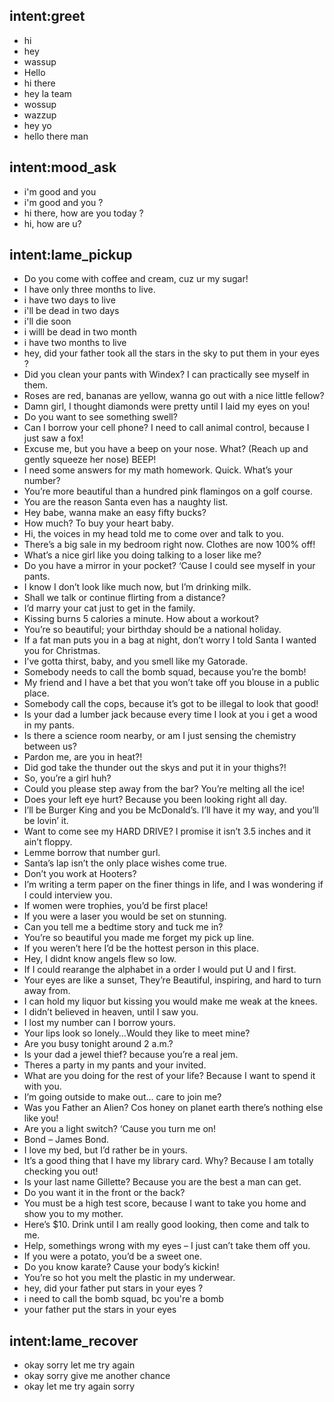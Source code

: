 ## intent:greet
- hi
- hey
- wassup
- Hello
- hi there
- hey la team
- wossup
- wazzup
- hey yo
- hello there man

## intent:mood_ask
- i'm good and you
- i'm good and you ?
- hi there, how are you today ?
- hi, how are u?

## intent:lame_pickup
- Do you come with coffee and cream, cuz ur my sugar!
- I have only three months to live.
- i have two days to live
- i'll be dead in two days
- i'll die soon
- i willl be dead in two month
- i have two months to live
- hey, did your father took all the stars in the sky to put them in your eyes ?
- Did you clean your pants with Windex? I can practically see myself in them.
- Roses are red, bananas are yellow, wanna go out with a nice little fellow?
- Damn girl, I thought diamonds were pretty until I laid my eyes on you!
- Do you want to see something swell?
- Can I borrow your cell phone? I need to call animal control, because I just saw a fox!
- Excuse me, but you have a beep on your nose. What? (Reach up and gently squeeze her nose) BEEP!
- I need some answers for my math homework. Quick. What’s your number?
- You’re more beautiful than a hundred pink flamingos on a golf course.
- You are the reason Santa even has a naughty list.
- Hey babe, wanna make an easy fifty bucks?
- How much? To buy your heart baby.
- Hi, the voices in my head told me to come over and talk to you.
- There’s a big sale in my bedroom right now. Clothes are now 100% off!
- What’s a nice girl like you doing talking to a loser like me?
- Do you have a mirror in your pocket? ‘Cause I could see myself in your pants.
- I know I don’t look like much now, but I’m drinking milk.
- Shall we talk or continue flirting from a distance?
- I’d marry your cat just to get in the family.
- Kissing burns 5 calories a minute. How about a workout?
- You’re so beautiful; your birthday should be a national holiday.
- If a fat man puts you in a bag at night, don’t worry I told Santa I wanted you for Christmas.
- I’ve gotta thirst, baby, and you smell like my Gatorade.
- Somebody needs to call the bomb squad, because you’re the bomb!
- My friend and I have a bet that you won’t take off you blouse in a public place.
- Somebody call the cops, because it’s got to be illegal to look that good!
- Is your dad a lumber jack because every time I look at you i get a wood in my pants.
- Is there a science room nearby, or am I just sensing the chemistry between us?
- Pardon me, are you in heat?!
- Did god take the thunder out the skys and put it in your thighs?!
- So, you’re a girl huh?
- Could you please step away from the bar? You’re melting all the ice!
- Does your left eye hurt? Because you been looking right all day.
- I’ll be Burger King and you be McDonald’s. I’ll have it my way, and you’ll be lovin’ it.
- Want to come see my HARD DRIVE? I promise it isn’t 3.5 inches and it ain’t floppy.
- Lemme borrow that number gurl.
- Santa’s lap isn’t the only place wishes come true.
- Don’t you work at Hooters?
- I’m writing a term paper on the finer things in life, and I was wondering if I could interview you.
- If women were trophies, you’d be first place!
- If you were a laser you would be set on stunning.
- Can you tell me a bedtime story and tuck me in?
- You’re so beautiful you made me forget my pick up line.
- If you weren’t here I’d be the hottest person in this place.
- Hey, I didnt know angels flew so low.
- If I could rearange the alphabet in a order I would put U and I first.
- Your eyes are like a sunset, They’re Beautiful, inspiring, and hard to turn away from.
- I can hold my liquor but kissing you would make me weak at the knees.
- I didn’t believed in heaven, until I saw you.
- I lost my number can I borrow yours.
- Your lips look so lonely…Would they like to meet mine?
- Are you busy tonight around 2 a.m.?
- Is your dad a jewel thief? because you’re a real jem.
- Theres a party in my pants and your invited.
- What are you doing for the rest of your life? Because I want to spend it with you.
- I’m going outside to make out… care to join me?
- Was you Father an Alien? Cos honey on planet earth there’s nothing else like you!
- Are you a light switch? ‘Cause you turn me on!
- Bond – James Bond.
- I love my bed, but I’d rather be in yours.
- It’s a good thing that I have my library card. Why? Because I am totally checking you out!
- Is your last name Gillette? Because you are the best a man can get.
- Do you want it in the front or the back?
- You must be a high test score, because I want to take you home and show you to my mother.
- Here’s $10. Drink until I am really good looking, then come and talk to me.
- Help, somethings wrong with my eyes – I just can’t take them off you.
- If you were a potato, you’d be a sweet one.
- Do you know karate? Cause your body’s kickin!
- You’re so hot you melt the plastic in my underwear.
- hey, did your father put stars in your eyes ?
- i need to call the bomb squad, bc you're a bomb
- your father put the stars in your eyes

## intent:lame_recover
- okay sorry let me try again
- okay sorry give me another chance
- okay let me try again sorry
